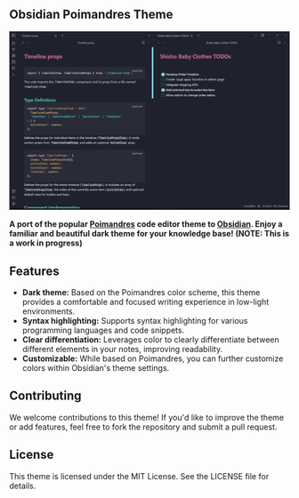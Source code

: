 ## Obsidian Poimandres Theme

![](dark2.png)

**A port of the popular [Poimandres](https://github.com/drcmda/poimandres-theme) code editor theme to [Obsidian](https://obsidian.md/). Enjoy a familiar and beautiful dark theme for your knowledge base! (NOTE: This is a work in progress)**

## Features

-   **Dark theme:** Based on the Poimandres color scheme, this theme provides a comfortable and focused writing experience in low-light environments.
-   **Syntax highlighting:** Supports syntax highlighting for various programming languages and code snippets.
-   **Clear differentiation:** Leverages color to clearly differentiate between different elements in your notes, improving readability.
-   **Customizable:** While based on Poimandres, you can further customize colors within Obsidian's theme settings.

## Contributing

We welcome contributions to this theme! If you'd like to improve the theme or add features, feel free to fork the repository and submit a pull request.

## License

This theme is licensed under the MIT License. See the LICENSE file for details.
